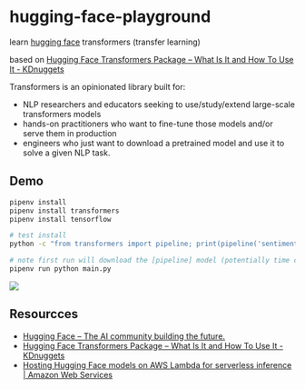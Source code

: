 # hugging-face-playground

learn [hugging face](https://huggingface.co/) transformers (transfer learning)

based on [Hugging Face Transformers Package &#8211; What Is It and How To Use It - KDnuggets](https://www.kdnuggets.com/2021/02/hugging-face-transformer-basics.html)


Transformers is an opinionated library built for:

* NLP researchers and educators seeking to use/study/extend large-scale transformers models
* hands-on practitioners who want to fine-tune those models and/or serve them in production
* engineers who just want to download a pretrained model and use it to solve a given NLP task.

## Demo

```sh
pipenv install
pipenv install transformers
pipenv install tensorflow

# test install
python -c "from transformers import pipeline; print(pipeline('sentiment-analysis')('we love you'))"

# note first run will download the [pipeline] model (potentially time consuming) on first run
pipenv run python main.py
```

![](https://www.evernote.com/l/AAGJ7GymnFRD87nLrwZ1ehn0FHn-GnjiqicB/image.png)

## Resourcces

* [Hugging Face – The AI community building the future.](https://huggingface.co/)
* [Hugging Face Transformers Package &#8211; What Is It and How To Use It - KDnuggets](https://www.kdnuggets.com/2021/02/hugging-face-transformer-basics.html)
* [Hosting Hugging Face models on AWS Lambda for serverless inference | Amazon Web Services](https://aws.amazon.com/blogs/compute/hosting-hugging-face-models-on-aws-lambda/)